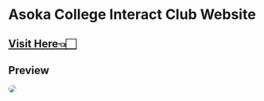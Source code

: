 # Asoka College Interact Club Website

## [Visit Here👈🏻](https://daniru2007.github.io/asoka-interact/)

## Preview

<img src="imgs/preview.gif" style="border-radius: 10px"></img>
